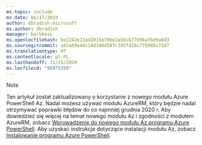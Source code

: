 ```yaml
---
ms.topic: include
ms.date: 04/17/2019
author: dbradish-microsoft
ms.author: dbradish
manager: barbkess
ms.openlocfilehash: be2242e22ad2815a70be1a56cb77696afbd9a8d3
ms.sourcegitcommit: a43a59e44c14d349d597c3d2fd2bc779989c71d7
ms.translationtype: HT
ms.contentlocale: pl-PL
ms.lasthandoff: 11/25/2020
ms.locfileid: "95975359"
---
```

> [!NOTE]
> Ten artykuł został zaktualizowany o korzystanie z nowego modułu Azure PowerShell Az. Nadal możesz używać modułu AzureRM, który będzie nadal otrzymywać poprawki błędów do co najmniej grudnia 2020 r.
> Aby dowiedzieć się więcej na temat nowego modułu Az i zgodności z modułem AzureRM, zobacz [Wprowadzenie do nowego modułu Az programu Azure PowerShell](/powershell/azure/new-azureps-module-az?view=azps-3.3.0). Aby uzyskać instrukcje dotyczące instalacji modułu Az, zobacz [Instalowanie programu Azure PowerShell](/powershell/azure/install-az-ps?view=azps-3.3.0).